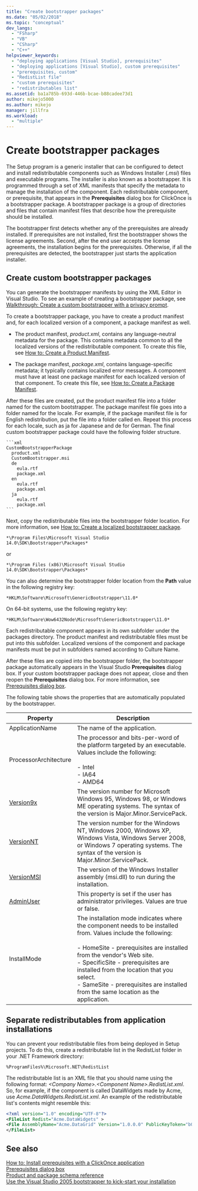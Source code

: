 ```yaml
---
title: "Create bootstrapper packages"
ms.date: "05/02/2018"
ms.topic: "conceptual"
dev_langs: 
  - "FSharp"
  - "VB"
  - "CSharp"
  - "C++"
helpviewer_keywords: 
  - "deploying applications [Visual Studio], prerequisites"
  - "deploying applications [Visual Studio], custom prerequisites"
  - "prerequisites, custom"
  - "RedistList file"
  - "custom prerequisites"
  - "redistributables list"
ms.assetid: ba1a785b-693d-446b-bcae-b88cadee73d1
author: mikejo5000
ms.author: mikejo
manager: jillfra
ms.workload: 
  - "multiple"
---
```

# Create bootstrapper packages
The Setup program is a generic installer that can be configured to detect and install redistributable components such as Windows Installer (*.msi*) files and executable programs. The installer is also known as a bootstrapper. It is programmed through a set of XML manifests that specify the metadata to manage the installation of the component.  Each redistributable component, or prerequisite, that appears in the **Prerequisites** dialog box for ClickOnce is a bootstrapper package. A bootstrapper package is a group of directories and files that contain manifest files that describe how the prerequisite should be installed. 
  
The bootstrapper first detects whether any of the prerequisites are already installed. If prerequisites are not installed, first the bootstrapper shows the license agreements. Second, after the end user accepts the license agreements, the installation begins for the prerequisites. Otherwise, if all the prerequisites are detected, the bootstrapper just starts the application installer.  
  
## Create custom bootstrapper packages  
You can generate the bootstrapper manifests by using the XML Editor in Visual Studio. To see an example of creating a bootstrapper package, see [Walkthrough: Create a custom bootstrapper with a privacy prompt](../deployment/walkthrough-creating-a-custom-bootstrapper-to-show-a-privacy-prompt.md).  
  
To create a bootstrapper package, you have to create a product manifest and, for each localized version of a component, a package manifest as well.
  
* The product manifest, *product.xml*, contains any language-neutral metadata for the package. This contains metadata common to all the localized versions of the redistributable component.  To create this file, see [How to: Create a Product Manifest](../deployment/how-to-create-a-product-manifest.md).
  
* The package manifest, *package.xml*, contains language-specific metadata; it typically contains localized error messages. A component must have at least one package manifest for each localized version of that component. To create this file, see [How to: Create a Package Manifest](../deployment/how-to-create-a-package-manifest.md).
  
After these files are created, put the product manifest file into a folder named for the custom bootstrapper. The package manifest file goes into a folder named for the locale. For example, if the package manifest file is for English redistribution, put the file into a folder called en. Repeat this process for each locale, such as ja for Japanese and de for German. The final custom bootstrapper package could have the following folder structure.  

    ```xml
    CustomBootstrapperPackage
      product.xml
      CustomBootstrapper.msi
      de
        eula.rtf
        package.xml
      en
        eula.rtf
        package.xml
      ja
        eula.rtf
        package.xml
    ```
  
Next, copy the redistributable files into the bootstrapper folder location. For more information, see [How to: Create a localized bootstrapper package](../deployment/how-to-create-a-localized-bootstrapper-package.md).
 
    *\Program Files\Microsoft Visual Studio 14.0\SDK\Bootstrapper\Packages*
    
or  
    
    *\Program Files (x86)\Microsoft Visual Studio 14.0\SDK\Bootstrapper\Packages*
  
You can also determine the bootstrapper folder location from the **Path** value in the following registry key:  
  
    *HKLM\Software\Microsoft\GenericBootstrapper\11.0*
  
On 64-bit systems, use the following registry key:  
  
    *HKLM\Software\Wow6432Node\Microsoft\GenericBootstrapper\11.0*
  
Each redistributable component appears in its own subfolder under the packages directory. The product manifest and redistributable files must be put into this subfolder. Localized versions of the component and package manifests must be put in subfolders named according to Culture Name.  
  
After these files are copied into the bootstrapper folder, the bootstrapper package automatically appears in the Visual Studio **Prerequisites** dialog box. If your custom bootstrapper package does not appear, close and then reopen the **Prerequisites** dialog box. For more information, see [Prerequisites dialog box](../ide/reference/prerequisites-dialog-box.md).  
  
The following table shows the properties that are automatically populated by the bootstrapper.  
  
|Property|Description|  
|--------------|-----------------|  
|ApplicationName|The name of the application.|  
|ProcessorArchitecture|The processor and bits-per-word of the platform targeted by an executable. Values include the following:<br /><br /> -   Intel<br />-   IA64<br />-   AMD64|  
|[Version9x](/windows/desktop/Msi/version9x)|The version number for Microsoft Windows 95, Windows 98, or Windows ME operating systems. The syntax of the version is Major.Minor.ServicePack.|  
|[VersionNT](/windows/desktop/Msi/versionnt)|The version number for the Windows NT, Windows 2000, Windows XP, Windows Vista, Windows Server 2008, or Windows 7 operating systems. The syntax of the version is Major.Minor.ServicePack.|  
|[VersionMSI](/windows/desktop/Msi/versionmsi)|The version of the Windows Installer assembly (msi.dll) to run during the installation.|  
|[AdminUser](/windows/desktop/Msi/adminuser)|This property is set if the user has administrator privileges. Values are true or false.|  
|InstallMode|The installation mode indicates where the component needs to be installed from. Values include the following:<br /><br /> -   HomeSite - prerequisites are installed from the vendor's Web site.<br />-   SpecificSite - prerequisites are installed from the location that you select.<br />-   SameSite - prerequisites are installed from the same location as the application.|  
  
## Separate redistributables from application installations  
You can prevent your redistributable files from being deployed in Setup projects. To do this, create a redistributable list in the RedistList folder in your .NET Framework directory:  
  
`%ProgramFiles%\Microsoft.NET\RedistList`  
  
The redistributable list is an XML file that you should name using the following format: *\<Company Name>.\<Component Name>.RedistList.xml*. So, for example, if the component is called DataWidgets made by Acme, use *Acme.DataWidgets.RedistList.xml*. An example of the redistributable list's contents might resemble this:  
  
```xml  
<?xml version="1.0" encoding="UTF-8"?>  
<FileList Redist="Acme.DataWidgets" >  
<File AssemblyName="Acme.DataGrid" Version="1.0.0.0" PublicKeyToken="b03f5f7f11d50a3a" Culture="neutral" ProcessorArchitecture="MSIL" InGAC="true" />  
</FileList>  
```  
  
## See also  
 [How to: Install prerequisites with a ClickOnce application](../deployment/how-to-install-prerequisites-with-a-clickonce-application.md)   
 [Prerequisites dialog box](../ide/reference/prerequisites-dialog-box.md)   
 [Product and package schema reference](../deployment/product-and-package-schema-reference.md)   
 [Use the Visual Studio 2005 bootstrapper to kick-start your installation](http://go.microsoft.com/fwlink/?LinkId=107537)
